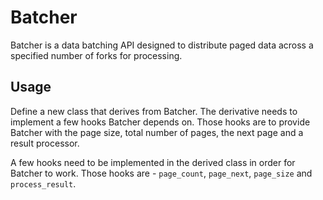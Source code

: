 # Batcher

Batcher is a data batching API designed to distribute paged data across a specified number of forks for processing.

## Usage

Define a new class that derives from Batcher. The derivative needs to implement a few hooks Batcher depends on. Those hooks are to provide Batcher with the page size, total number of pages, the next page and a result processor.


A few hooks need to be implemented in the derived class in order for Batcher to work. Those hooks are - `page_count`, `page_next`, `page_size` and `process_result`.